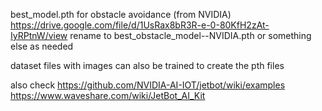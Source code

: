 best_model.pth for obstacle avoidance (from NVIDIA)
https://drive.google.com/file/d/1UsRax8bR3R-e-0-80KfH2zAt-IyRPtnW/view
rename to best_obstacle_model--NVIDIA.pth or something else as needed

dataset files with images can also be trained to create the pth files

also check 
https://github.com/NVIDIA-AI-IOT/jetbot/wiki/examples
https://www.waveshare.com/wiki/JetBot_AI_Kit